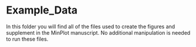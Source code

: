 # Example_Data

In this folder you will find all of the files used to create the figures and supplement in the MinPlot manuscript. No additional manipulation is needed to run these files.
